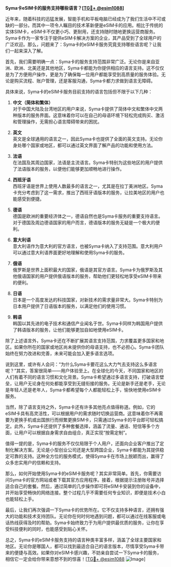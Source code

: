 **Syma卡eSIM卡的服务支持哪些语言？[[TG💪+ @esim1088](https://t.me/s/esim1088)]**

近年来，随着科技的迅猛发展，智能手机和平板电脑已经成为了我们生活中不可或缺的一部分。而其中一项令人瞩目的技术革新便是eSIM卡的应用。相比于传统的实体SIM卡，eSIM卡不仅更小巧、更耐用，还支持随时随地更换运营商服务。Syma卡作为一家专注于提供eSIM卡解决方案的企业，其产品受到了全球用户的广泛欢迎。那么，问题来了：Syma卡的eSIM卡服务究竟支持哪些语言呢？让我们一起来深入了解。

首先，我们需要明确一点：Syma卡的服务支持范围非常广泛。无论你是来自亚洲、欧洲、北美还是其他地区，Syma卡都能为你提供相应的语言支持。这不仅仅是为了方便用户操作，更是为了确保每一位用户都能享受到高质量的服务体验。无论是购买流程、账户管理，还是客服沟通，Syma卡都力求做到语言无障碍。

具体来说，Syma卡的eSIM卡服务目前支持的语言包括但不限于以下几种：

1. **中文（简体和繁体）**  
   对于中国大陆及台湾地区的用户来说，Syma卡提供了简体中文和繁体中文两种版本的服务界面。这意味着你可以在自己的母语环境下轻松完成购买、激活和管理操作，无需担心语言障碍带来的困扰。

2. **英文**  
   英文是全球通用的语言之一，因此Syma卡也提供了全面的英文支持。无论你身处哪个国家或地区，都可以通过英文界面了解产品的功能和使用方法。

3. **法语**  
   在法国及其周边国家，法语是主流语言。Syma卡特别为这些地区的用户提供了法语版本的服务，以便他们能够更加顺畅地进行操作。

4. **西班牙语**  
   西班牙语是世界上使用人数最多的语言之一，尤其是在拉丁美洲地区。Syma卡充分考虑到了这一需求，推出了西班牙语版本的服务，让拉美地区的用户也能感受到便捷。

5. **德语**  
   德国是欧洲的重要经济体之一，德语自然也是Syma卡服务的重要支持语言。对于德国及周边德语国家的用户而言，德语版本的服务无疑是一个极大的便利。

6. **意大利语**  
   意大利语作为意大利的官方语言，也被Syma卡纳入了支持范围。意大利用户可以通过意大利语界面更好地理解和使用Syma卡的服务。

7. **俄语**  
   俄罗斯是世界上面积最大的国家，俄语是其官方语言。Syma卡为俄罗斯及其他俄语国家的用户提供俄语版本的服务，帮助他们更轻松地享受eSIM卡带来的便利。

8. **日语**  
   日本是一个高度发达的科技国家，对新技术的需求量非常大。Syma卡特别为日本用户提供了日语版本的服务，以满足他们的使用习惯。

9. **韩语**  
   韩国以其先进的电子技术和通信产业闻名于世。Syma卡同样为韩国用户提供了韩语版本的服务，让他们能够更加自如地使用eSIM卡。

除了上述语言外，Syma卡还在不断扩展其语言支持范围，力求覆盖更多国家和地区。如果你所在的国家或地区尚未提供你的母语支持，也不必担心。Syma卡团队始终在努力改进和完善，未来可能会加入更多语言选项。

说到这里，或许有人会问：“为什么Syma卡要花这么大力气去支持这么多语言呢？”其实，答案很简单——用户体验至上。在全球化的今天，不同国家和地区的人们有着不同的语言习惯和文化背景。Syma卡希望通过多语言支持，打破语言壁垒，让用户无论身在何处都能享受到无缝衔接的服务。无论是新手还是老手，无论是年轻人还是老年人，Syma卡都希望每个人都能轻松上手，愉快地使用eSIM卡服务。

当然，除了语言支持之外，Syma卡还有许多其他亮点值得称道。例如，它的eSIM卡具有高灵活性，可以根据用户的需求随时切换运营商。这意味着你不再需要为更换手机或出国旅行而频繁更换SIM卡，只需通过Syma卡的平台即可轻松搞定。此外，Syma卡还提供了多种套餐选择，涵盖了流量、通话、短信等多个方面，让用户可以根据自身需求自由组合，真正实现“按需定制”。

值得一提的是，Syma卡的服务不仅仅局限于个人用户，还面向企业客户推出了定制化解决方案。无论是小型创业公司还是大型跨国企业，Syma卡都能为其提供稳定可靠的支持。这种全方位的服务模式，使得Syma卡在市场上脱颖而出，赢得了众多忠实用户的信赖和支持。

那么，如何开始使用Syma卡的eSIM卡服务呢？其实非常简单。首先，你需要访问Syma卡的官方网站或者下载其官方应用程序。接着，根据提示注册账号并选择适合自己的套餐。然后，通过简单的几步操作即可将eSIM卡安装到你的设备中，并开始享受畅快的网络连接。整个过程几乎不需要任何专业知识，即便是技术小白也能轻松上手。

最后，让我们再次强调一下Syma卡的优势所在。它不仅支持多种语言，还拥有强大的功能和技术支持团队。无论你在何时何地遇到问题，都可以通过在线客服或电话热线获得及时的帮助。Syma卡始终致力于为用户提供最优质的服务，让你在享受科技便利的同时，也能感受到贴心关怀。

总之，Syma卡的eSIM卡服务支持的语言种类丰富多样，涵盖了全球主要国家和地区。无论你是哪国人，都可以找到最适合自己的语言版本，尽情享受Syma卡带来的便捷与高效。如果你对eSIM卡感兴趣，不妨亲自尝试一下Syma卡的服务，相信它一定会给你带来意想不到的惊喜！[[TG💪+ @esim1088](https://t.me/s/esim1088) ![Image](https://i.postimg.cc/4NQfJmqS/Snipaste-2025-05-13-00-14-12.png)]